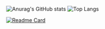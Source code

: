 ![Anurag's GitHub stats](https://github-readme-stats.vercel.app/api?username=caidenspams&theme=radical&show_icons=true)
</a>
![Top Langs](https://github-readme-stats.vercel.app/api/top-langs/?username=caidenspams&theme=radical&layout=compact)
</a>

[![Readme Card](https://github-readme-stats.vercel.app/api/pin/?username=caidenspams&theme=radical&repo=Amethyst-Bot)](https://github.com/caidenspams/Amethyst-Bot)
